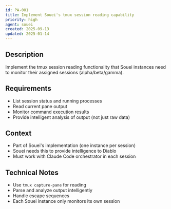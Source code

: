```yaml
---
id: PA-001
title: Implement Souei's tmux session reading capability
priority: high
agent: souei
created: 2025-09-13
updated: 2025-01-14
---
```


## Description
Implement the tmux session reading functionality that Souei instances need to monitor their assigned sessions (alpha/beta/gamma).

## Requirements
- List session status and running processes
- Read current pane output
- Monitor command execution results
- Provide intelligent analysis of output (not just raw data)

## Context
- Part of Souei's implementation (one instance per session)
- Souei needs this to provide intelligence to Diablo
- Must work with Claude Code orchestrator in each session

## Technical Notes
- Use `tmux capture-pane` for reading
- Parse and analyze output intelligently
- Handle escape sequences
- Each Souei instance only monitors its own session
